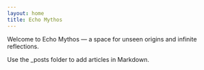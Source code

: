 ```yaml
---
layout: home
title: Echo Mythos
---
```


Welcome to Echo Mythos — a space for unseen origins and infinite reflections.

Use the _posts folder to add articles in Markdown.
